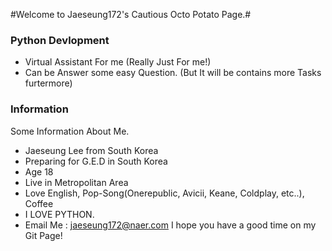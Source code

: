 #Welcome to Jaeseung172's Cautious Octo Potato Page.#

### Python Devlopment
* Virtual Assistant For me (Really Just For me!)
* Can be Answer some easy Question. (But It will be contains more Tasks furtermore)

### Information

Some Information About Me.

* Jaeseung Lee from South Korea
* Preparing for G.E.D in South Korea
* Age 18
* Live in Metropolitan Area
* Love English, Pop-Song(Onerepublic, Avicii, Keane, Coldplay, etc..), Coffee
* I LOVE PYTHON.
* Email Me : jaeseung172@naer.com
I hope you have a good time on my Git Page!
